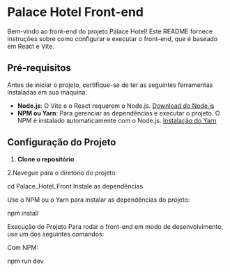 # Palace Hotel Front-end

Bem-vindo ao front-end do projeto Palace Hotel! Este README fornece instruções sobre como configurar e executar o front-end, que é baseado em React e Vite.

## Pré-requisitos

Antes de iniciar o projeto, certifique-se de ter as seguintes ferramentas instaladas em sua máquina:

- **Node.js**: O Vite e o React requerem o Node.js. [Download do Node.js](https://nodejs.org/)
- **NPM ou Yarn**: Para gerenciar as dependências e executar o projeto. O NPM é instalado automaticamente com o Node.js. [Instalação do Yarn](https://classic.yarnpkg.com/en/docs/install/)

## Configuração do Projeto

1. **Clone o repositório**

2.Navegue para o diretório do projeto

cd Palace_Hotel_Front
Instale as dependências

Use o NPM ou o Yarn para instalar as dependências do projeto:

npm install

Execução do Projeto
Para rodar o front-end em modo de desenvolvimento, use um dos seguintes comandos:

Com NPM:

npm run dev
